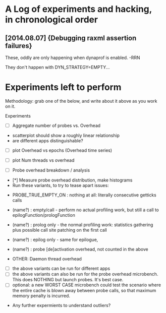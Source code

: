 
A Log of experiments and hacking, in chronological order
========================================================

[2014.08.07] {Debugging raxml assertion failures}
-------------------------------------------------

These, oddly are only happening when dynaprof is enabled. -RRN

They don't happen with DYN_STRATEGY=EMPTY...



Experiments left to perform
===========================

Methodology: grab one of the below, and write about it above as you
work on it.

Experiments

 * [ ] Aggregate number of probes vs. Overhead
  - scatterplot should show a roughly linear relationship
  - are different apps distinguishable?

  - [ ] plot Overhead vs epochs (Overhead time series)
  - [ ] plot Num threads vs overhead 


 * [ ] Probe overhead breakdown / analysis
  - [*] Measure probe overhead distribution, make histograms
  - Run these variants, to try to tease apart issues:
   * PROBE_TRUE_EMPTY_ON : nothing at all: literally consecutive getticks calls
   * (name?) : empty/call - perform no actual profiling work, but
     still a call to epilogFunction/prologFunction
 
   * (name?) : prolog only - the normal profiling work: statistics
     gathering plus possible call site patching on the first call
   * (name?) : epilog only - same for epilogue,

   * (name?) : probe [de]activation overhead, not counted in the above

   * OTHER: Daemon thread overhead


  - [ ] the above variants can be run for different apps
  - [ ] the above variants can also be run for the probe overhead
        microbench.  This does NOTHING but launch probes.  It's best
        case.
  - [ ] optional: a new WORST CASE microbench could test the scenario
        where the entire cache is blown away between probe calls, so
        that maximum memory penalty is incurred.
      
  - Any further expermients to understand outliers?

